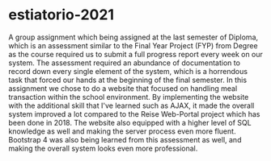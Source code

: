 # estiatorio-2021
A group assignment which being assigned at the last semester of Diploma, which is an assessment similar to the Final Year Project (FYP) from Degree as the course required us to submit a full progress report every week on our system. The assessment required an abundance of documentation to record down every single element of the system, which is a horrendous task that forced our hands at the beginning of the final semester. In this assignment we chose to do a website that focused on handling meal transaction within the school environment. By implementing the website with the additional skill that I've learned such as AJAX, it made the overall system improved a lot compared to the Reise Web-Portal project which has been done in 2018. The website also equipped with a higher level of SQL knowledge as well and making the server process even more fluent. Bootstrap 4 was also being learned from this assessment as well, and making the overall system looks even more professional.
